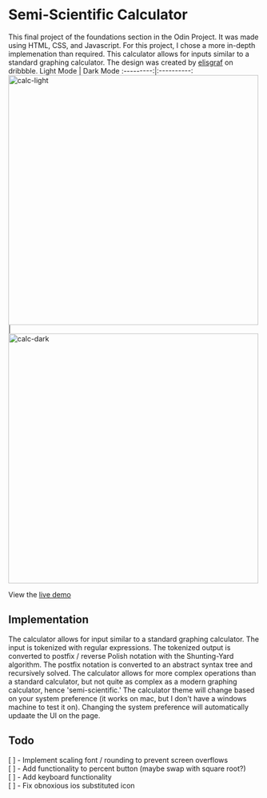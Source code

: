 # Semi-Scientific Calculator
This final project of the foundations section in the Odin Project. It was made using HTML, CSS, and Javascript. For this project, I chose a more in-depth implemenation than required. This calculator allows for inputs similar to a standard graphing calculator. The design was created by [elisgraf](https://dribbble.com/shots/9631225--Design-for-DailyUi-Day004-Calculator?utm_source=Clipboard_Shot&utm_campaign=eilsgraff&utm_content=%23Design%20for%20%23DailyUi%20%23Day004%20%23Calculator&utm_medium=Social_Share&utm_source=Clipboard_Shot&utm_campaign=eilsgraff&utm_content=%23Design%20for%20%23DailyUi%20%23Day004%20%23Calculator&utm_medium=Social_Share) on dribbble.
Light Mode | Dark Mode
:---------:|:----------:
<img width="500" alt="calc-light" src="https://user-images.githubusercontent.com/47762048/164125534-d34d97c1-6df9-40cb-9e95-08f97105f903.png">|<img width="500" alt="calc-dark" src="https://user-images.githubusercontent.com/47762048/164125532-59f5a9f2-3cd6-43f5-bdc5-5663e020734c.png">

View the [live demo](https://tmbruce.github.io/calculator/)

## Implementation
The calculator allows for input similar to a standard graphing calculator. The input is tokenized with regular expressions. The tokenized output is converted to postfix / reverse Polish notation with the Shunting-Yard algorithm. The postfix notation is converted to an abstract syntax tree and recursively solved. The calculator allows for more complex operations than a standard calculator, but not quite as complex as a modern graphing calculator, hence 'semi-scientific.' The calculator theme will change based on your system preference (it works on mac, but I don't have a windows machine to test it on). Changing the system preference will automatically updaate the UI on the page.

## Todo
[ ] - Implement scaling font / rounding to prevent screen overflows  
[ ] - Add functionality to percent button (maybe swap with square root?)  
[ ] - Add keyboard functionality    
[ ] - Fix obnoxious ios substituted icon  
